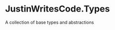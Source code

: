 <!--
 README.md
 
   Created: 2022-10-11-07:32:33
   Modified: 2022-10-30-06:31:00
 
   Author: Justin Chase <justin@justinwritescode.com>
   
   Copyright © 2022-2023 Justin Chase, All Rights Reserved
      License: MIT (https://opensource.org/licenses/MIT)
-->

# JustinWritesCode.Types

A collection of base types and abstractions
